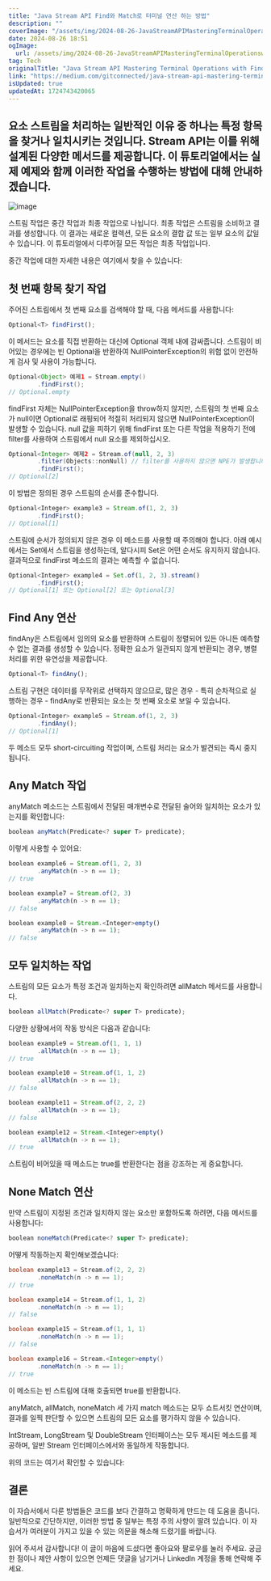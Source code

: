 ```yaml
---
title: "Java Stream API Find와 Match로 터미널 연산 하는 방법"
description: ""
coverImage: "/assets/img/2024-08-26-JavaStreamAPIMasteringTerminalOperationswithFindandMatch_0.png"
date: 2024-08-26 18:51
ogImage: 
  url: /assets/img/2024-08-26-JavaStreamAPIMasteringTerminalOperationswithFindandMatch_0.png
tag: Tech
originalTitle: "Java Stream API Mastering Terminal Operations with Find and Match"
link: "https://medium.com/gitconnected/java-stream-api-mastering-terminal-operations-with-find-and-match-1c178ae33c89"
isUpdated: true
updatedAt: 1724743420065
---
```



## 요소 스트림을 처리하는 일반적인 이유 중 하나는 특정 항목을 찾거나 일치시키는 것입니다. Stream API는 이를 위해 설계된 다양한 메서드를 제공합니다. 이 튜토리얼에서는 실제 예제와 함께 이러한 작업을 수행하는 방법에 대해 안내하겠습니다.

![image](/assets/img/2024-08-26-JavaStreamAPIMasteringTerminalOperationswithFindandMatch_0.png)

스트림 작업은 중간 작업과 최종 작업으로 나뉩니다. 최종 작업은 스트림을 소비하고 결과를 생성합니다. 이 결과는 새로운 컬렉션, 모든 요소의 결합 값 또는 일부 요소의 값일 수 있습니다. 이 튜토리얼에서 다루어질 모든 작업은 최종 작업입니다.

중간 작업에 대한 자세한 내용은 여기에서 찾을 수 있습니다:

<div class="content-ad"></div>

## 첫 번째 항목 찾기 작업

주어진 스트림에서 첫 번째 요소를 검색해야 할 때, 다음 메서드를 사용합니다:

```js
Optional<T> findFirst();
```

이 메서드는 요소를 직접 반환하는 대신에 Optional 객체 내에 감싸줍니다. 스트림이 비어있는 경우에는 빈 Optional을 반환하여 NullPointerException의 위험 없이 안전하게 검사 및 사용이 가능합니다.

<div class="content-ad"></div>

```java
Optional<Object> 예제1 = Stream.empty()
        .findFirst();
// Optional.empty
```

findFirst 자체는 NullPointerException을 throw하지 않지만, 스트림의 첫 번째 요소가 null이면 Optional로 래핑되어 적절히 처리되지 않으면 NullPointerException이 발생할 수 있습니다. null 값을 피하기 위해 findFirst 또는 다른 작업을 적용하기 전에 filter를 사용하여 스트림에서 null 요소를 제외하십시오.

```java
Optional<Integer> 예제2 = Stream.of(null, 2, 3)
        .filter(Objects::nonNull) // filter를 사용하지 않으면 NPE가 발생합니다
        .findFirst();
// Optional[2]
```

이 방법은 정의된 경우 스트림의 순서를 준수합니다.


<div class="content-ad"></div>

```js
Optional<Integer> example3 = Stream.of(1, 2, 3)
        .findFirst();
// Optional[1]
```

스트림에 순서가 정의되지 않은 경우 이 메소드를 사용할 때 주의해야 합니다. 아래 예시에서는 Set에서 스트림을 생성하는데, 알다시피 Set은 어떤 순서도 유지하지 않습니다. 결과적으로 findFirst 메소드의 결과는 예측할 수 없습니다.

```js
Optional<Integer> example4 = Set.of(1, 2, 3).stream()
        .findFirst();
// Optional[1] 또는 Optional[2] 또는 Optional[3]
```

## Find Any 연산

<div class="content-ad"></div>

findAny은 스트림에서 임의의 요소를 반환하며 스트림이 정렬되어 있든 아니든 예측할 수 없는 결과를 생성할 수 있습니다. 정확한 요소가 일관되지 않게 반환되는 경우, 병렬 처리를 위한 유연성을 제공합니다.

```js
Optional<T> findAny();
```

스트림 구현은 데이터를 무작위로 선택하지 않으므로, 많은 경우 - 특히 순차적으로 실행하는 경우 - findAny로 반환되는 요소는 첫 번째 요소로 보일 수 있습니다.

```js
Optional<Integer> example5 = Stream.of(1, 2, 3)
        .findAny();
// Optional[1]
```

<div class="content-ad"></div>

두 메소드 모두 short-circuiting 작업이며, 스트림 처리는 요소가 발견되는 즉시 중지됩니다.

## Any Match 작업

anyMatch 메소드는 스트림에서 전달된 매개변수로 전달된 술어와 일치하는 요소가 있는지를 확인합니다:

```js
boolean anyMatch(Predicate<? super T> predicate);
```

<div class="content-ad"></div>

이렇게 사용할 수 있어요:

```js
boolean example6 = Stream.of(1, 2, 3)
        .anyMatch(n -> n == 1);
// true

boolean example7 = Stream.of(2, 3)
        .anyMatch(n -> n == 1);
// false

boolean example8 = Stream.<Integer>empty()
        .anyMatch(n -> n == 1);
// false
```

## 모두 일치하는 작업

스트림의 모든 요소가 특정 조건과 일치하는지 확인하려면 allMatch 메서드를 사용합니다.

<div class="content-ad"></div>

```js
boolean allMatch(Predicate<? super T> predicate);
```

다양한 상황에서의 작동 방식은 다음과 같습니다:

```js
boolean example9 = Stream.of(1, 1, 1)
        .allMatch(n -> n == 1);
// true

boolean example10 = Stream.of(1, 1, 2)
        .allMatch(n -> n == 1);
// false

boolean example11 = Stream.of(2, 2, 2)
        .allMatch(n -> n == 1);
// false

boolean example12 = Stream.<Integer>empty()
        .allMatch(n -> n == 1);
// true
```

스트림이 비어있을 때 메소드는 true를 반환한다는 점을 강조하는 게 중요합니다.

<div class="content-ad"></div>

## None Match 연산

만약 스트림이 지정된 조건과 일치하지 않는 요소만 포함하도록 하려면, 다음 메서드를 사용합니다:

```js
boolean noneMatch(Predicate<? super T> predicate);
```

어떻게 작동하는지 확인해보겠습니다:

<div class="content-ad"></div>

```java
boolean example13 = Stream.of(2, 2, 2)
        .noneMatch(n -> n == 1);
// true

boolean example14 = Stream.of(1, 1, 2)
        .noneMatch(n -> n == 1);
// false

boolean example15 = Stream.of(1, 1, 1)
        .noneMatch(n -> n == 1);
// false

boolean example16 = Stream.<Integer>empty()
        .noneMatch(n -> n == 1);
// true
```

이 메소드는 빈 스트림에 대해 호출되면 true를 반환합니다.

anyMatch, allMatch, noneMatch 세 가지 match 메소드는 모두 쇼트서킷 연산이며, 결과를 일찍 판단할 수 있으면 스트림의 모든 요소를 평가하지 않을 수 있습니다.

IntStream, LongStream 및 DoubleStream 인터페이스는 모두 제시된 메소드를 제공하며, 일반 Stream 인터페이스에서와 동일하게 작동합니다.


<div class="content-ad"></div>

위의 코드는 여기서 확인할 수 있습니다:

## 결론

이 자습서에서 다룬 방법들은 코드를 보다 간결하고 명확하게 만드는 데 도움을 줍니다. 일반적으로 간단하지만, 이러한 방법 중 일부는 특정 주의 사항이 딸려 있습니다. 이 자습서가 여러분이 가지고 있을 수 있는 의문을 해소해 드렸기를 바랍니다.

읽어 주셔서 감사합니다! 이 글이 마음에 드셨다면 좋아요와 팔로우를 눌러 주세요. 궁금한 점이나 제안 사항이 있으면 언제든 댓글을 남기거나 LinkedIn 계정을 통해 연락해 주세요.